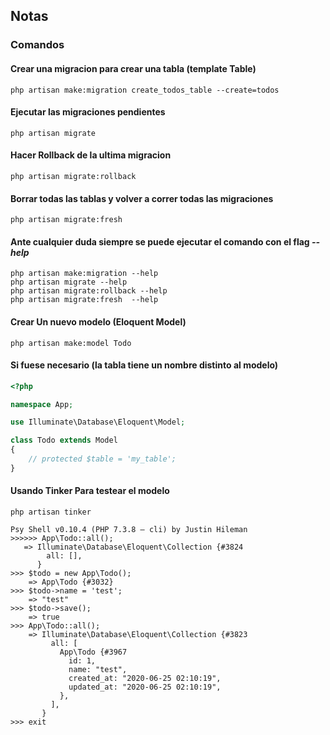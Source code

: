 ## Notas 

### Comandos

#### Crear una migracion para crear una tabla (template Table)

```
php artisan make:migration create_todos_table --create=todos
```

#### Ejecutar las migraciones pendientes
```
php artisan migrate
```
#### Hacer Rollback de la ultima migracion
```
php artisan migrate:rollback
```
#### Borrar todas las tablas y volver a correr todas las migraciones
```
php artisan migrate:fresh
```
#### Ante cualquier duda siempre se puede ejecutar el comando con el flag *--help*
```
php artisan make:migration --help
php artisan migrate --help
php artisan migrate:rollback --help
php artisan migrate:fresh  --help
```
#### Crear Un nuevo modelo (Eloquent Model)
```
php artisan make:model Todo
```

#### Si fuese necesario (la tabla tiene un nombre distinto al modelo)
```php
<?php

namespace App;

use Illuminate\Database\Eloquent\Model;

class Todo extends Model
{
    // protected $table = 'my_table';
}
```

#### Usando Tinker Para testear el modelo
```
php artisan tinker
```

```
Psy Shell v0.10.4 (PHP 7.3.8 — cli) by Justin Hileman
>>>>>> App\Todo::all();
   => Illuminate\Database\Eloquent\Collection {#3824
        all: [],
      }
>>> $todo = new App\Todo();
    => App\Todo {#3032}
>>> $todo->name = 'test';
    => "test"
>>> $todo->save();
    => true
>>> App\Todo::all();
    => Illuminate\Database\Eloquent\Collection {#3823
         all: [
           App\Todo {#3967
             id: 1,
             name: "test",
             created_at: "2020-06-25 02:10:19",
             updated_at: "2020-06-25 02:10:19",
           },
         ],
       }
>>> exit
```
